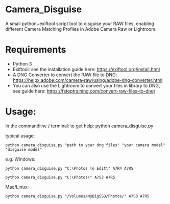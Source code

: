 # Camera_Disguise
A small python+exiftool script tool to disguise your RAW files, enabling different Camera Matching Profiles in Adobe Camera Raw or Lightroom. 

# Requirements
- Python 3
- Exiftool: 
see the installation guide here: https://exiftool.org/install.html
- A DNG Converter to convert the RAW file to DNG:
https://helpx.adobe.com/camera-raw/using/adobe-dng-converter.html
- You can also use the Lightroom to convert your files in library to DNG, see guide here:
https://fstoptraining.com/convert-raw-files-to-dng/

# Usage:
In the commandline / terminal:
to get help:
python camera_disguise.py

typical usage:
```
python camera_disguise.py "path to your dng files" "your camera model" "disguise model"
```
e.g.
Windows:
```
python camera_disguise.py "C:\Photos To Edit\" A7R4 A7R5
```
```
python camera_disguise.py "C:\Photos\" A7S3 A7R5
```
Mac/Linux:
```
python camera_disguise.py "/Volumes/MyBigSSD/Photos/" A7S3 A7R5
```
